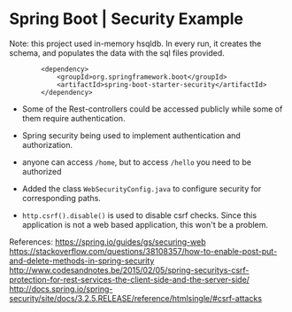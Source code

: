 # Spring Boot | Security Example

Note: this project used in-memory hsqldb. In every run, it creates the schema, and populates the data with the sql files provided.

```
		<dependency>
			<groupId>org.springframework.boot</groupId>
			<artifactId>spring-boot-starter-security</artifactId>
		</dependency>
```

* Some of the Rest-controllers could be accessed publicly while some of them require authentication.
* Spring security being used to implement authentication and authorization.
* anyone can access `/home`, but to access `/hello` you need to be authorized

* Added the class `WebSecurityConfig.java` to configure security for corresponding paths.
* `http.csrf().disable()` is used to disable csrf checks. Since this application is not a web based application, this won't be a problem.


References:
https://spring.io/guides/gs/securing-web
https://stackoverflow.com/questions/38108357/how-to-enable-post-put-and-delete-methods-in-spring-security
http://www.codesandnotes.be/2015/02/05/spring-securitys-csrf-protection-for-rest-services-the-client-side-and-the-server-side/
http://docs.spring.io/spring-security/site/docs/3.2.5.RELEASE/reference/htmlsingle/#csrf-attacks